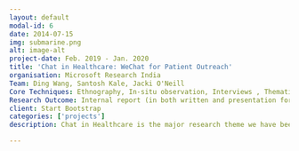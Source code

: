 ```yaml
---
layout: default
modal-id: 6
date: 2014-07-15
img: submarine.png
alt: image-alt
project-date: Feb. 2019 - Jan. 2020
title: 'Chat in Healthcare: WeChat for Patient Outreach'
organisation: Microsoft Research India
Team: Ding Wang, Santosh Kale, Jacki O'Neill
Core Techniques: Ethnography, In-situ observation, Interviews , Thematic analysis, Iterative design, Prototype
Research Outcome: Internal report (in both written and presentation formats), research paper (Please call the specialism CHI 2020) and a new research project focused on extending patient outreach via chat
client: Start Bootstrap
categories: ['projects']
description: Chat in Healthcare is the major research theme we have been investigating since the start of my post-doc research. In this project, we examine how WeChat is adopted to support nurse- patient communication in an IVF clinic in China. In this setting, the biggest challenge to delivering high-quality patient-centred care is the large number of patients. To compensate for such minimal in-person consultation between nurses and patients during the appointments, nurse-facilitated patient groups were created on WeChat, to extend medical care and facilitate peer support. Through an ethnographic study, we examined how these groups fit into the clinic's communication ecosystem, and the challenges they raise for nurse-facilitators who receive thousands of messages daily. We proposed a set of design suggestions aiming to make the work of the nurse-facilitator easier and more effective and designed a [mock-up prototype](https://xd.adobe.com/view/a9153651-b406-483c-4fe3-33c9d5cb08e3-df24/) of what the interface would look like. In a Microsoft Research [blog post](https://www.microsoft.com/en-us/research/blog/extending-the-reach-of-care-tending-to-patients-using-chat-app-technology/?OCID=msr_blog_chatapp_CHI_tw), I introduce this project in more detail and the direction of future work.

---
```

